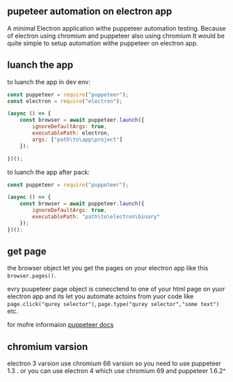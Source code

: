 ## pupeteer automation on electron app
A minimal Electron application withe puppeteer automation testing.
Because of electron using chromium and puppeteer also using chromium
It would be quite simple  to setup automation withe puppeteer on electron app.

## luanch the app
 to luanch the app in dev env:
```javascript
const puppeteer = require("puppeteer");
const electron = require("electron");

(async () => {
    const browser = await puppeteer.launch({
        ignoreDefaultArgs: true,
        executablePath: electron,
        args: ["path\to\app\project"]
    });

})();
```
to luanch the app after pack:

```javascript
const puppeteer = require("puppeteer");

(async () => {
    const browser = await puppeteer.launch({
        ignoreDefaultArgs: true,
        executablePath: "path\to\electron\binary"
    });
})();
```
## get page
the browser object let you get the pages on your electron app like this  `browser.pages()`.

evry puupeteer page object is conecctend to one of your html page on yuor electron app and its let you automate actoins from yuor code like `page.click("qurey selector")`,  `page.type("qurey selector","some text")` etc.

for mofre informaion [puppeteer docs](https://github.com/GoogleChrome/puppeteer/blob/master/docs/api.md "puppeteer docs")

## chromium varsion
electron 3 varsion use chromium 66 varsion so you need to use puppeteer 1.3 .
or you can use electron 4 which use chromium 69 and puppeteer 1.6.2^